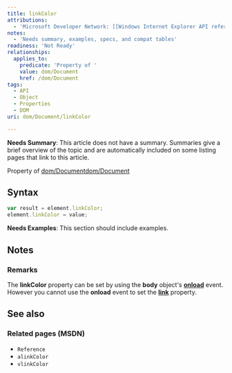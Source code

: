 ```yaml
---
title: linkColor
attributions:
  - 'Microsoft Developer Network: [[Windows Internet Explorer API reference](http://msdn.microsoft.com/en-us/library/ie/hh828809%28v=vs.85%29.aspx) Article]'
notes:
  - 'Needs summary, examples, specs, and compat tables'
readiness: 'Not Ready'
relationships:
  applies_to:
    predicate: 'Property of '
    value: dom/Document
    href: /dom/Document
tags:
  - API
  - Object
  - Properties
  - DOM
uri: dom/Document/linkColor

---
```

**Needs Summary**: This article does not have a summary. Summaries give a brief overview of the topic and are automatically included on some listing pages that link to this article.

Property of [dom/Document](/dom/Document)[dom/Document](/dom/Document)

## Syntax

``` js
var result = element.linkColor;
element.linkColor = value;
```

**Needs Examples**: This section should include examples.

## Notes

### Remarks

The **linkColor** property can be set by using the **body** object's [**onload**](/dom/Element/onload) event. However you cannot use the **onload** event to set the [**link**](/html/attributes/link) property.

## See also

### Related pages (MSDN)

-   `Reference`
-   `alinkColor`
-   `vlinkColor`
